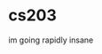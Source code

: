 <!-- # im just using this for things in cs you can ignore this if you want

## usage

this is a terminal-based application that generates latex files for
proofs based on the user's input. it's not really meant to be used
by anyone other than me but if you want to use it then go ahead

### planned user experience

- user inputs document title, aithor, and date
while not_stopped:
  - user inputs section/theorem/proof name
  - user inputs theorem statement
  - user inputs proof
  - application replaces `r#[NotationChars::id]` with `latexify(NotationChars.by_id($1))`

### example input

```.
$ proof

Enter the title of the document: "Example Document"
Enter the author of the document: "Jai"
Enter the date of the document: "2021-10-10"

Include a table of contents? [Y/n]:

Enter the name of section 1: "Example Section"

[Help: Entering two blank lines will stop the input process]
[Help: You can use latex syntax in your input]
Enter the text of section 1: \textbf{For all integers k, 2k+1 is odd.}

This can be proven 

```

## sources

i know i have to cite what external sources i use but
idk what that constitutes as so here's a list of
dependencies and why im using them

- strsim: for fuzzy string matching (in latex document generation)
- latex: for latex document generation -->

# cs203

im going rapidly insane
